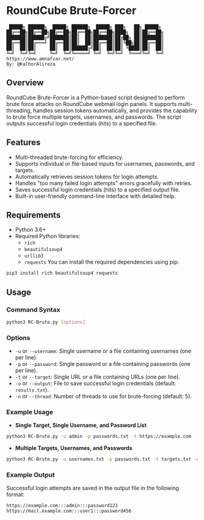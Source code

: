 # RoundCube Brute-Forcer
```
 █████╗ ██████╗  █████╗ ██████╗  █████╗ ███╗   ██╗ █████╗ 
██╔══██╗██╔══██╗██╔══██╗██╔══██╗██╔══██╗████╗  ██║██╔══██╗
███████║██████╔╝███████║██║  ██║███████║██╔██╗ ██║███████║
██╔══██║██╔═══╝ ██╔══██║██║  ██║██╔══██║██║╚██╗██║██╔══██║
██║  ██║██║     ██║  ██║██████╔╝██║  ██║██║ ╚████║██║  ██║
╚═╝  ╚═╝╚═╝     ╚═╝  ╚═╝╚═════╝ ╚═╝  ╚═╝╚═╝  ╚═══╝╚═╝  ╚═╝
https://www.amnafzar.net/
By: @KalhorAlireza
```
## Overview

RoundCube Brute-Forcer is a Python-based script designed to perform brute force attacks on RoundCube webmail login panels. It supports multi-threading, handles session tokens automatically, and provides the capability to brute force multiple targets, usernames, and passwords. The script outputs successful login credentials (hits) to a specified file.

## Features

- Multi-threaded brute-forcing for efficiency.
- Supports individual or file-based inputs for usernames, passwords, and targets.
- Automatically retrieves session tokens for login attempts.
- Handles "too many failed login attempts" errors gracefully with retries.
- Saves successful login credentials (hits) to a specified output file.
- Built-in user-friendly command-line interface with detailed help.

## Requirements

- Python 3.6+
- Required Python libraries:
  - `rich`
  - `beautifulsoup4`
  - `urllib3`
  - `requests`
You can install the required dependencies using pip:
```bash
pip3 install rich beautifulsoup4 requests
```

## Usage

### Command Syntax

```bash
python3 RC-Brute.py [options]
```

### Options

- `-u` or `--username`: Single username or a file containing usernames (one per line).
- `-p` or `--password`: Single password or a file containing passwords (one per line).
- `-t` or `--target`: Single URL or a file containing URLs (one per line).
- `-o` or `--output`: File to save successful login credentials (default: `results.txt`).
- `-n` or `--thread`: Number of threads to use for brute-forcing (default: 5).

### Example Usage

- **Single Target, Single Username, and Password List**
```bash
python3 RC-Brute.py -u admin -p passwords.txt -t https://example.com
```
- **Multiple Targets, Usernames, and Passwords**
```bash
python3 RC-Brute.py -u usernames.txt -p passwords.txt -t targets.txt -o hits.txt
```

### Example Output
Successful login attempts are saved in the output file in the following format:
```text
https://example.com:::admin:::password123
https://mail.example.com:::user1:::password456
```

